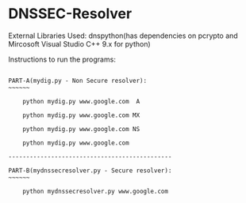 # DNSSEC-Resolver

External Libraries Used: dnspython(has dependencies on pcrypto and Mircosoft Visual Studio C++ 9.x for python)


Instructions to run the programs:
~~~~~~~~~~~~~~~~~~~~~~~~~~~~~~~~

PART-A(mydig.py - Non Secure resolver):
~~~~~~

	python mydig.py www.google.com	A

	python mydig.py	www.google.com MX

	python mydig.py	www.google.com NS

	python mydig.py	www.google.com

----------------------------------------------

PART-B(mydnssecresolver.py - Secure resolver):
~~~~~~

	python mydnssecresolver.py www.google.com
